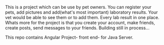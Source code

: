 
This is a project which can be use by pet owners. 
You can register your pets, add pictures and add(what's most important) laboratory results. Your vet would be able to see them or to add them.
Every lab result in one place.
Whats more for the project is that you create your account, make friends, create posts, send messages to your friends.
Building still in process...


This repo contains Angular Project- front end- for Java Server.
